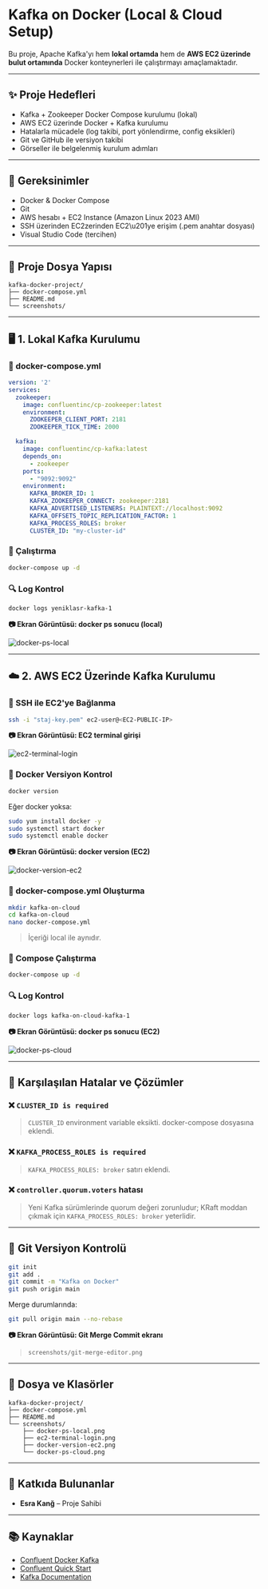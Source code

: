 # Kafka on Docker (Local & Cloud Setup)

Bu proje, Apache Kafka'yı hem **lokal ortamda** hem de **AWS EC2 üzerinde bulut ortamında** Docker konteynerleri ile çalıştırmayı amaçlamaktadır.

---

## ✨ Proje Hedefleri

* Kafka + Zookeeper Docker Compose kurulumu (lokal)
* AWS EC2 üzerinde Docker + Kafka kurulumu
* Hatalarla mücadele (log takibi, port yönlendirme, config eksikleri)
* Git ve GitHub ile versiyon takibi
* Görseller ile belgelenmiş kurulum adımları

---

## 🚀 Gereksinimler

* Docker & Docker Compose
* Git
* AWS hesabı + EC2 Instance (Amazon Linux 2023 AMI)
* SSH üzerinden EC2zerinden EC2\u201ye erişim (.pem anahtar dosyası)
* Visual Studio Code (tercihen)

---

## 📁 Proje Dosya Yapısı

```
kafka-docker-project/
├── docker-compose.yml
├── README.md
└── screenshots/
```

---

## 🖥️ 1. Lokal Kafka Kurulumu

### 📂 docker-compose.yml

```yaml
version: '2'
services:
  zookeeper:
    image: confluentinc/cp-zookeeper:latest
    environment:
      ZOOKEEPER_CLIENT_PORT: 2181
      ZOOKEEPER_TICK_TIME: 2000

  kafka:
    image: confluentinc/cp-kafka:latest
    depends_on:
      - zookeeper
    ports:
      - "9092:9092"
    environment:
      KAFKA_BROKER_ID: 1
      KAFKA_ZOOKEEPER_CONNECT: zookeeper:2181
      KAFKA_ADVERTISED_LISTENERS: PLAINTEXT://localhost:9092
      KAFKA_OFFSETS_TOPIC_REPLICATION_FACTOR: 1
      KAFKA_PROCESS_ROLES: broker
      CLUSTER_ID: "my-cluster-id"
```

### 🔄 Çalıştırma

```bash
docker-compose up -d
```

### 🔍 Log Kontrol

```bash
docker logs yeniklasr-kafka-1
```

**📷 Ekran Görüntüsü: docker ps sonucu (local)**

![docker-ps-local](https://github.com/user-attachments/assets/8b193a3b-8de4-4238-8ac9-b9addc97ac57)


---

## ☁️ 2. AWS EC2 Üzerinde Kafka Kurulumu

### 🔐 SSH ile EC2'ye Bağlanma

```bash
ssh -i "staj-key.pem" ec2-user@<EC2-PUBLIC-IP>
```

**📷 Ekran Görüntüsü: EC2 terminal girişi**

![ec2-terminal-login](https://github.com/user-attachments/assets/7fdb5d7c-0d81-44c5-80bb-465a2192344c)


### 🚚 Docker Versiyon Kontrol

```bash
docker version
```

Eğer docker yoksa:

```bash
sudo yum install docker -y
sudo systemctl start docker
sudo systemctl enable docker
```

**📷 Ekran Görüntüsü: docker version (EC2)**

![docker-version-ec2](https://github.com/user-attachments/assets/d52af062-ac89-4166-a203-37133e7c94d8)

### 🔧 docker-compose.yml Oluşturma

```bash
mkdir kafka-on-cloud
cd kafka-on-cloud
nano docker-compose.yml
```

> İçeriği local ile aynıdır.

### 🚀 Compose Çalıştırma

```bash
docker-compose up -d
```

### 🔍 Log Kontrol

```bash
docker logs kafka-on-cloud-kafka-1
```

**📷 Ekran Görüntüsü: docker ps sonucu (EC2)**

![docker-ps-cloud](https://github.com/user-attachments/assets/0bb24445-2078-48d7-89fc-0a3cabe964b6)


---

## 🚫 Karşılaşılan Hatalar ve Çözümler

### ❌ `CLUSTER_ID is required`

> `CLUSTER_ID` environment variable eksikti. docker-compose dosyasına eklendi.

### ❌ `KAFKA_PROCESS_ROLES is required`

> `KAFKA_PROCESS_ROLES: broker` satırı eklendi.

### ❌ `controller.quorum.voters` hatası

> Yeni Kafka sürümlerinde quorum değeri zorunludur; KRaft moddan çıkmak için `KAFKA_PROCESS_ROLES: broker` yeterlidir.

---

## 📃 Git Versiyon Kontrolü

```bash
git init
git add .
git commit -m "Kafka on Docker"
git push origin main
```

Merge durumlarında:

```bash
git pull origin main --no-rebase

```

**📷 Ekran Görüntüsü: Git Merge Commit ekranı**

> `screenshots/git-merge-editor.png`

---

## 📂 Dosya ve Klasörler

```
kafka-docker-project/
├── docker-compose.yml
├── README.md
└── screenshots/
    ├── docker-ps-local.png
    ├── ec2-terminal-login.png
    ├── docker-version-ec2.png
    └── docker-ps-cloud.png
```

---

## 📅 Katkıda Bulunanlar

* **Esra Kanğ** – Proje Sahibi

---

## 📚 Kaynaklar

* [Confluent Docker Kafka](https://hub.docker.com/r/confluentinc/cp-kafka/)
* [Confluent Quick Start](https://docs.confluent.io/platform/current/quickstart/index.html)
* [Kafka Documentation](https://kafka.apache.org/documentation/)
